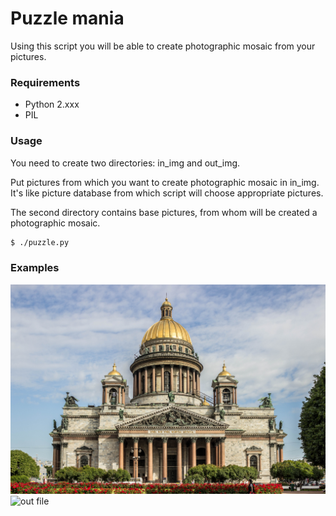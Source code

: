 # Puzzle mania

Using this script you will be able to create photographic mosaic from your pictures. 

### Requirements


  - Python 2.xxx
  - PIL

### Usage
You need to create two directories: in_img and out_img. 

Put pictures from which you want to create photographic mosaic in in_img. It's like picture database from which script will choose appropriate pictures.

The second directory contains base pictures, from whom will be created a photographic mosaic.

```bash
$ ./puzzle.py

```

### Examples

![in file](/examples/in.jpg)
![out file](/examples/out.jpg)